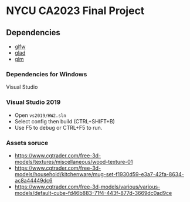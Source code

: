 # NYCU CA2023 Final Project

## Dependencies

- [glfw](https://github.com/glfw/glfw)
- [glad](https://github.com/Dav1dde/glad)
- [glm](https://github.com/g-truc/glm)

### Dependencies for Windows

Visual Studio

### Visual Studio 2019

- Open `vs2019/HW2.sln`
- Select config then build (CTRL+SHIFT+B)
- Use F5 to debug or CTRL+F5 to run.


### Assets soruce
+ https://www.cgtrader.com/free-3d-models/textures/miscellaneous/wood-texture-01
+ https://www.cgtrader.com/free-3d-models/household/kitchenware/mug-set-f1930d59-e3a7-42fa-8634-ac8a44449dc6
+ https://www.cgtrader.com/free-3d-models/various/various-models/default-cube-fd46b883-71f4-443f-877d-3669dc0ad9ce
